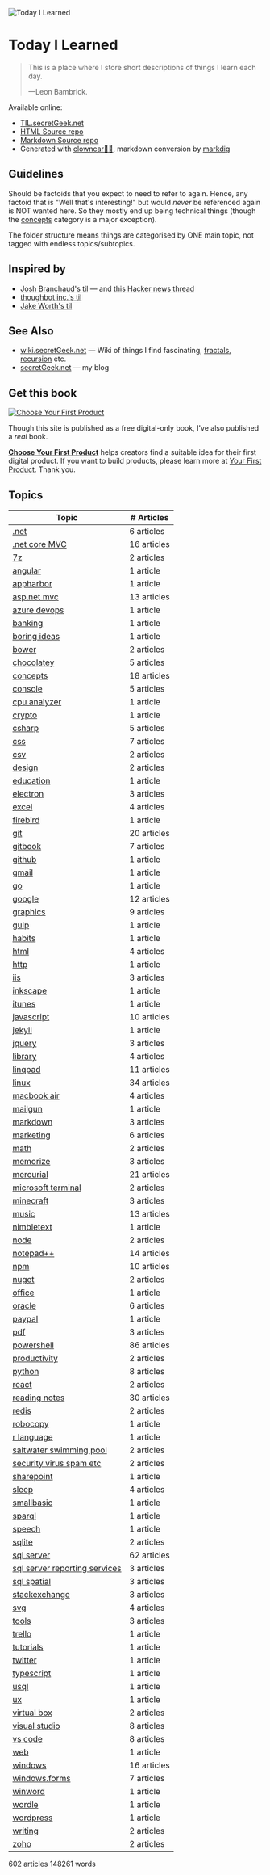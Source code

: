 ![Today I Learned](today_i_learned.png)

# Today I Learned

> This is a place where I store short descriptions of things I learn each day.
>
> &mdash;Leon Bambrick.

Available online:

- [TIL.secretGeek.net](https://TIL.secretGeek.net/)
- [HTML Source repo](https://github.com/secretGeek/today-i-learned)
- [Markdown Source repo](https://github.com/secretGeek/today-i-learned-staging)
- Generated with [clowncar🤡🚗](https://github.com/secretGeek/clowncar), markdown conversion by [markdig](https://github.com/lunet-io/markdig)

## Guidelines

Should be factoids that you expect to need to refer to again. Hence, any factoid that is "Well that's interesting!" but would *never* be referenced again is NOT wanted here. So they mostly end up being technical things (though the [concepts](concepts/01_summary.md) category is a major exception).

The folder structure means things are categorised by ONE main topic, not tagged with endless topics/subtopics.

## Inspired by

- [Josh Branchaud's til](https://github.com/jbranchaud/til) &mdash; and [this Hacker news thread](https://news.ycombinator.com/item?id=11068902)
- [thoughbot inc.'s til](https://github.com/thoughtbot/til)
- [Jake Worth's til](https://github.com/jwworth/til)

## See Also

- [wiki.secretGeek.net](http://wiki.secretGeek.net) &mdash; Wiki of things I find fascinating, [fractals](http://wiki.secretgeek.net/Category/Fractal), [recursion](http://wiki.secretgeek.net/unbounded-recursion) etc.
- [secretGeek.net](http://www.secretGeek.net) &mdash; my blog

## Get this book

[![Choose Your First Product](yfp_book.png)](https://YourFirstProduct.com)

Though this site is published as a free digital-only book, I've also published a *real* book.

**[Choose Your First Product](https://YourFirstProduct.com)** helps creators find a suitable idea for their first digital product. If you want to build products, please learn more at [Your First Product](https://YourFirstProduct.com). Thank you.




## Topics

|Topic|# Articles|
|-----|----------|
| [.net](.net/01_summary.md) | 6 articles |
 | [.net core MVC](.net_core_MVC/01_summary.md) | 16 articles |
 | [7z](7z/01_summary.md) | 2 articles |
 | [angular](angular/01_summary.md) | 1 article |
 | [appharbor](appharbor/01_summary.md) | 1 article |
 | [asp.net mvc](asp.net_mvc/01_summary.md) | 13 articles |
 | [azure devops](azure_devops/01_summary.md) | 1 article |
 | [banking](banking/01_summary.md) | 1 article |
 | [boring ideas](boring_ideas/01_summary.md) | 1 article |
 | [bower](bower/01_summary.md) | 2 articles |
 | [chocolatey](chocolatey/01_summary.md) | 5 articles |
 | [concepts](concepts/01_summary.md) | 18 articles |
 | [console](console/01_summary.md) | 5 articles |
 | [cpu analyzer](cpu_analyzer/01_summary.md) | 1 article |
 | [crypto](crypto/01_summary.md) | 1 article |
 | [csharp](csharp/01_summary.md) | 5 articles |
 | [css](css/01_summary.md) | 7 articles |
 | [csv](csv/01_summary.md) | 2 articles |
 | [design](design/01_summary.md) | 2 articles |
 | [education](education/01_summary.md) | 1 article |
 | [electron](electron/01_summary.md) | 3 articles |
 | [excel](excel/01_summary.md) | 4 articles |
 | [firebird](firebird/01_summary.md) | 1 article |
 | [git](git/01_summary.md) | 20 articles |
 | [gitbook](gitbook/01_summary.md) | 7 articles |
 | [github](github/01_summary.md) | 1 article |
 | [gmail](gmail/01_summary.md) | 1 article |
 | [go](go/01_summary.md) | 1 article |
 | [google](google/01_summary.md) | 12 articles |
 | [graphics](graphics/01_summary.md) | 9 articles |
 | [gulp](gulp/01_summary.md) | 1 article |
 | [habits](habits/01_summary.md) | 1 article |
 | [html](html/01_summary.md) | 4 articles |
 | [http](http/01_summary.md) | 1 article |
 | [iis](iis/01_summary.md) | 3 articles |
 | [inkscape](inkscape/01_summary.md) | 1 article |
 | [itunes](itunes/01_summary.md) | 1 article |
 | [javascript](javascript/01_summary.md) | 10 articles |
 | [jekyll](jekyll/01_summary.md) | 1 article |
 | [jquery](jquery/01_summary.md) | 3 articles |
 | [library](library/01_summary.md) | 4 articles |
 | [linqpad](linqpad/01_summary.md) | 11 articles |
 | [linux](linux/01_summary.md) | 34 articles |
 | [macbook air](macbook_air/01_summary.md) | 4 articles |
 | [mailgun](mailgun/01_summary.md) | 1 article |
 | [markdown](markdown/01_summary.md) | 3 articles |
 | [marketing](marketing/01_summary.md) | 6 articles |
 | [math](math/01_summary.md) | 2 articles |
 | [memorize](memorize/01_summary.md) | 3 articles |
 | [mercurial](mercurial/01_summary.md) | 21 articles |
 | [microsoft terminal](microsoft_terminal/01_summary.md) | 2 articles |
 | [minecraft](minecraft/01_summary.md) | 3 articles |
 | [music](music/01_summary.md) | 13 articles |
 | [nimbletext](nimbletext/01_summary.md) | 1 article |
 | [node](node/01_summary.md) | 2 articles |
 | [notepad++](notepad++/01_summary.md) | 14 articles |
 | [npm](npm/01_summary.md) | 10 articles |
 | [nuget](nuget/01_summary.md) | 2 articles |
 | [office](office/01_summary.md) | 1 article |
 | [oracle](oracle/01_summary.md) | 6 articles |
 | [paypal](paypal/01_summary.md) | 1 article |
 | [pdf](pdf/01_summary.md) | 3 articles |
 | [powershell](powershell/01_summary.md) | 86 articles |
 | [productivity](productivity/01_summary.md) | 2 articles |
 | [python](python/01_summary.md) | 8 articles |
 | [react](react/01_summary.md) | 2 articles |
 | [reading notes](reading_notes/01_summary.md) | 30 articles |
 | [redis](redis/01_summary.md) | 2 articles |
 | [robocopy](robocopy/01_summary.md) | 1 article |
 | [r language](r_language/01_summary.md) | 1 article |
 | [saltwater swimming pool](saltwater_swimming_pool/01_summary.md) | 2 articles |
 | [security virus spam etc](security_virus_spam_etc/01_summary.md) | 2 articles |
 | [sharepoint](sharepoint/01_summary.md) | 1 article |
 | [sleep](sleep/01_summary.md) | 4 articles |
 | [smallbasic](smallbasic/01_summary.md) | 1 article |
 | [sparql](sparql/01_summary.md) | 1 article |
 | [speech](speech/01_summary.md) | 1 article |
 | [sqlite](sqlite/01_summary.md) | 2 articles |
 | [sql server](sql_server/01_summary.md) | 62 articles |
 | [sql server reporting services](sql_server_reporting_services/01_summary.md) | 3 articles |
 | [sql spatial](sql_spatial/01_summary.md) | 3 articles |
 | [stackexchange](stackexchange/01_summary.md) | 3 articles |
 | [svg](svg/01_summary.md) | 4 articles |
 | [tools](tools/01_summary.md) | 3 articles |
 | [trello](trello/01_summary.md) | 1 article |
 | [tutorials](tutorials/01_summary.md) | 1 article |
 | [twitter](twitter/01_summary.md) | 1 article |
 | [typescript](typescript/01_summary.md) | 1 article |
 | [usql](usql/01_summary.md) | 1 article |
 | [ux](ux/01_summary.md) | 1 article |
 | [virtual box](virtual_box/01_summary.md) | 2 articles |
 | [visual studio](visual_studio/01_summary.md) | 8 articles |
 | [vs code](vs_code/01_summary.md) | 8 articles |
 | [web](web/01_summary.md) | 1 article |
 | [windows](windows/01_summary.md) | 16 articles |
 | [windows.forms](windows.forms/01_summary.md) | 7 articles |
 | [winword](winword/01_summary.md) | 1 article |
 | [wordle](wordle/01_summary.md) | 1 article |
 | [wordpress](wordpress/01_summary.md) | 1 article |
 | [writing](writing/01_summary.md) | 2 articles |
 | [zoho](zoho/01_summary.md) | 2 articles |


602 articles
148261 words

